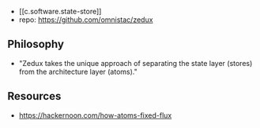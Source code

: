 
- [[c.software.state-store]]
- repo: https://github.com/omnistac/zedux

## Philosophy

- "Zedux takes the unique approach of separating the state layer (stores) from the architecture layer (atoms)."

## Resources

- https://hackernoon.com/how-atoms-fixed-flux